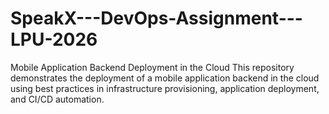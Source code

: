 # SpeakX---DevOps-Assignment---LPU-2026
Mobile Application Backend Deployment in the Cloud This repository demonstrates the deployment of a mobile application backend in the cloud using best practices in infrastructure provisioning, application deployment, and CI/CD automation.
